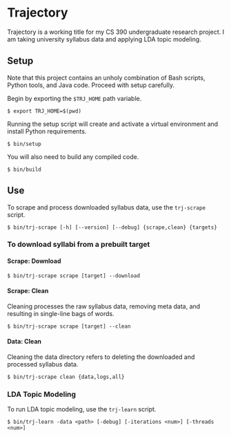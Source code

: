 # Trajectory

Trajectory is a working title for my CS 390 undergraduate research project.
I am taking university syllabus data and applying LDA topic modeling.

## Setup

Note that this project contains an unholy combination of Bash scripts,
Python tools, and Java code. Proceed with setup carefully.

Begin by exporting the `$TRJ_HOME` path variable.

    $ export TRJ_HOME=$(pwd)

Running the setup script will create and activate a virtual environment and
install Python requirements.

    $ bin/setup

You will also need to build any compiled code.

    $ bin/build

## Use

To scrape and process downloaded syllabus data, use the `trj-scrape`
script.

    $ bin/trj-scrape [-h] [--version] [--debug] {scrape,clean} {targets}

### To download syllabi from a prebuilt target

#### Scrape: Download

    $ bin/trj-scrape scrape [target] --download

#### Scrape: Clean

Cleaning processes the raw syllabus data, removing meta data, and resulting
in single-line bags of words.

    $ bin/trj-scrape scrape [target] --clean

#### Data: Clean

Cleaning the data directory refers to deleting the downloaded and processed
syllabus data.

    $ bin/trj-scrape clean {data,logs,all}

### LDA Topic Modeling

To run LDA topic modeling, use the `trj-learn` script.

    $ bin/trj-learn -data <path> [-debug] [-iterations <num>] [-threads <num>]

